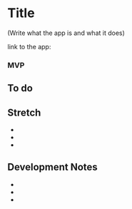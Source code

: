 # Title

(Write what the app is and what it does)

link to the app:

### MVP

## To do

## Stretch
  * 
  * 
  * 

## Development Notes
  *
  *
  *





  
